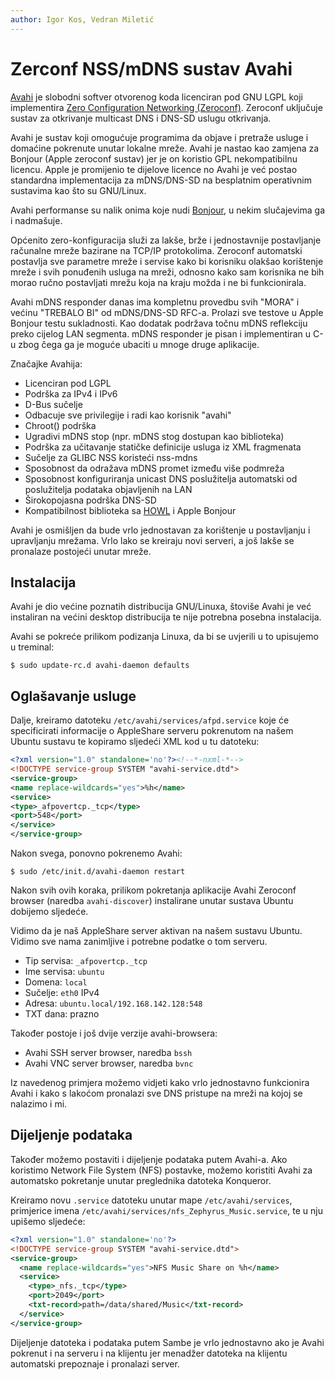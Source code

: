 ```yaml
---
author: Igor Kos, Vedran Miletić
---
```


# Zerconf NSS/mDNS sustav Avahi

[Avahi](https://www.avahi.org/) je slobodni softver otvorenog koda licenciran pod GNU LGPL koji implementira [Zero Configuration Networking (Zeroconf)](http://www.zeroconf.org/). Zeroconf uključuje sustav za otkrivanje multicast DNS i DNS-SD uslugu otkrivanja.

Avahi je sustav koji omogućuje programima da objave i pretraže usluge i domaćine pokrenute unutar lokalne mreže. Avahi je nastao kao zamjena za Bonjour (Apple zeroconf sustav) jer je on koristio GPL nekompatibilnu licencu. Apple je promijenio te dijelove licence no Avahi je već postao standardna implementacija za mDNS/DNS-SD na besplatnim operativnim sustavima kao što su GNU/Linux.

Avahi performanse su nalik onima koje nudi [Bonjour](https://developer.apple.com/bonjour/), u nekim slučajevima ga i nadmašuje.

Općenito zero-konfiguracija služi za lakše, brže i jednostavnije postavljanje računalne mreže bazirane na TCP/IP protokolima. Zeroconf automatski postavlja sve parametre mreže i servise kako bi korisniku olakšao korištenje mreže i svih ponuđenih usluga na mreži, odnosno kako sam korisnika ne bih morao ručno postavljati mrežu koja na kraju možda i ne bi funkcionirala.

Avahi mDNS responder danas ima kompletnu provedbu svih "MORA" i većinu "TREBALO BI" od mDNS/DNS-SD RFC-a. Prolazi sve testove u Apple Bonjour testu sukladnosti. Kao dodatak podržava točnu mDNS reflekciju preko cijelog LAN segmenta. mDNS responder je pisan i implementiran u C-u zbog čega ga je moguće ubaciti u mnoge druge aplikacije.

Značajke Avahija:

- Licenciran pod LGPL
- Podrška za IPv4 i IPv6
- D-Bus sučelje
- Odbacuje sve privilegije i radi kao korisnik "avahi"
- Chroot() podrška
- Ugradivi mDNS stop (npr. mDNS stog dostupan kao biblioteka)
- Podrška za učitavanje statičke definicije usluga iz XML fragmenata
- Sučelje za GLIBC NSS koristeći nss-mdns
- Sposobnost da odražava mDNS promet između više podmreža
- Sposobnost konfiguriranja unicast DNS poslužitelja automatski od poslužitelja podataka objavljenih na LAN
- Širokopojasna podrška DNS-SD
- Kompatibilnost biblioteka sa [HOWL](http://0pointer.de/blog/projects/howl.html) i Apple Bonjour

Avahi je osmišljen da bude vrlo jednostavan za korištenje u postavljanju i upravljanju mrežama. Vrlo lako se kreiraju novi serveri, a još lakše se pronalaze postojeći unutar mreže.

## Instalacija

Avahi je dio većine poznatih distribucija GNU/Linuxa, štoviše Avahi je već instaliran na većini desktop distribucija te nije potrebna posebna instalacija.

Avahi se pokreće prilikom podizanja Linuxa, da bi se uvjerili u to upisujemo u treminal:

``` shell
$ sudo update-rc.d avahi-daemon defaults
```

## Oglašavanje usluge

Dalje, kreiramo datoteku `/etc/avahi/services/afpd.service` koje će specificirati informacije o AppleShare serveru pokrenutom na našem Ubuntu sustavu te kopiramo sljedeći XML kod u tu datoteku:

``` xml
<?xml version="1.0" standalone='no'?><!--*-nxml-*-->
<!DOCTYPE service-group SYSTEM "avahi-service.dtd">
<service-group>
<name replace-wildcards="yes">%h</name>
<service>
<type>_afpovertcp._tcp</type>
<port>548</port>
</service>
</service-group>
```

Nakon svega, ponovno pokrenemo Avahi:

``` shell
$ sudo /etc/init.d/avahi-daemon restart
```

Nakon svih ovih koraka, prilikom pokretanja aplikacije Avahi Zeroconf browser (naredba `avahi-discover`) instalirane unutar sustava Ubuntu dobijemo sljedeće.

Vidimo da je naš AppleShare server aktivan na našem sustavu Ubuntu. Vidimo sve nama zanimljive i potrebne podatke o tom serveru.

- Tip servisa: `_afpovertcp._tcp`
- Ime servisa: `ubuntu`
- Domena: `local`
- Sučelje: `eth0` IPv4
- Adresa: `ubuntu.local/192.168.142.128:548`
- TXT dana: prazno

Također postoje i još dvije verzije avahi-browsera:

- Avahi SSH server browser, naredba `bssh`
- Avahi VNC server browser, naredba `bvnc`

Iz navedenog primjera možemo vidjeti kako vrlo jednostavno funkcionira Avahi i kako s lakoćom pronalazi sve DNS pristupe na mreži na kojoj se nalazimo i mi.

## Dijeljenje podataka

Također možemo postaviti i dijeljenje podataka putem Avahi-a. Ako koristimo Network File System (NFS) postavke, možemo koristiti Avahi za automatsko pokretanje unutar preglednika datoteka Konqueror.

Kreiramo novu `.service` datoteku unutar mape `/etc/avahi/services`, primjerice imena `/etc/avahi/services/nfs_Zephyrus_Music.service`, te u nju upišemo sljedeće:

``` xml
<?xml version="1.0" standalone='no'?>
<!DOCTYPE service-group SYSTEM "avahi-service.dtd">
<service-group>
  <name replace-wildcards="yes">NFS Music Share on %h</name>
  <service>
    <type>_nfs._tcp</type>
    <port>2049</port>
    <txt-record>path=/data/shared/Music</txt-record>
  </service>
</service-group>
```

Dijeljenje datoteka i podataka putem Sambe je vrlo jednostavno ako je Avahi pokrenut i na serveru i na klijentu jer menadžer datoteka na klijentu automatski prepoznaje i pronalazi server.
